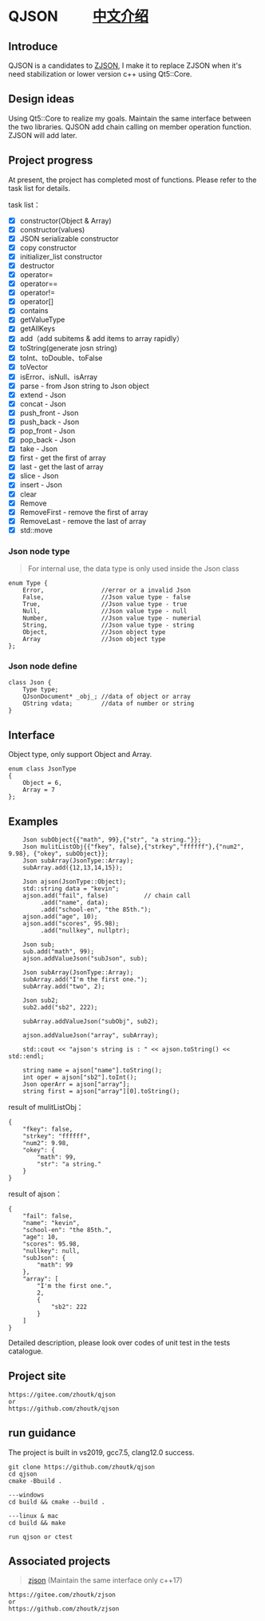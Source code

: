 # QJSON   &emsp;&emsp;  [中文介绍](README_CN.md)  

## Introduce
QJSON is a candidates to [ZJSON](https://gitee.com/zhoutk/zjson.git), I make it to replace ZJSON when it's need stabilization or lower version c++ using Qt5::Core.

## Design ideas  
Using Qt5::Core to realize my goals. Maintain the same interface between the two libraries. QJSON add chain calling on member operation function. ZJSON will add later.

## Project progress
At present, the project has completed most of functions. Please refer to the task list for details. 

task list：
- [x] constructor(Object & Array)
- [x] constructor(values)
- [x] JSON serializable constructor
- [x] copy constructor
- [x] initializer_list constructor
- [x] destructor
- [x] operator=
- [x] operator==
- [x] operator!=
- [x] operator[]
- [x] contains
- [x] getValueType
- [x] getAllKeys
- [x] add（add subitems & add items to array rapidly）
- [x] toString(generate josn string)
- [x] toInt、toDouble、toFalse
- [x] toVector
- [x] isError、isNull、isArray
- [x] parse - from Json string to Json object
- [x] extend - Json
- [x] concat - Json 
- [x] push_front - Json
- [x] push_back - Json
- [x] pop_front - Json
- [x] pop_back - Json
- [x] take - Json
- [x] first -  get the first of array
- [x] last -  get the last of array
- [x] slice - Json
- [x] insert - Json
- [x] clear
- [x] Remove 
- [x] RemoveFirst - remove the first of array
- [x] RemoveLast - remove the last of array
- [x] std::move

### Json node type   
> For internal use, the data type is only used inside the Json class
```
enum Type {
    Error,                //error or a invalid Json
    False,                //Json value type - false
    True,                 //Json value type - true
    Null,                 //Json value type - null
    Number,               //Json value type - numerial
    String,               //Json value type - string
    Object,               //Json object type
    Array                 //Json object type
};
```
### Json node define
```
class Json {
    Type type;
    QJsonDocument* _obj_; //data of object or array
    QString vdata;        //data of number or string
}
```
## Interface
Object type, only support Object and Array.
```
enum class JsonType
{
    Object = 6,
    Array = 7
};
```
    
## Examples
```
    Json subObject{{"math", 99},{"str", "a string."}};   
    Json mulitListObj{{"fkey", false},{"strkey","ffffff"},{"num2", 9.98}, {"okey", subObject}};
    Json subArray(JsonType::Array);                 
    subArray.add({12,13,14,15});            

    Json ajson(JsonType::Object);                
    std::string data = "kevin";                     
    ajson.add("fail", false)          // chain call
         .add("name", data);              
         .add("school-en", "the 85th.");   
    ajson.add("age", 10);                  
    ajson.add("scores", 95.98);            
         .add("nullkey", nullptr);         

    Json sub;                                  
    sub.add("math", 99);                 
    ajson.addValueJson("subJson", sub);           

    Json subArray(JsonType::Array);              
    subArray.add("I'm the first one.");   
    subArray.add("two", 2);               
    
    Json sub2;                            
    sub2.add("sb2", 222);

    subArray.addValueJson("subObj", sub2);         
    
    ajson.addValueJson("array", subArray);         

    std::cout << "ajson's string is : " << ajson.toString() << std::endl;   

    string name = ajson["name"].toString();        
    int oper = ajson["sb2"].toInt();               
    Json operArr = ajson["array"];                 
    string first = ajson["array"][0].toString();   
```
result of mulitListObj：
```
{
    "fkey": false,
    "strkey": "ffffff",
    "num2": 9.98,
    "okey": {
        "math": 99,
        "str": "a string."
    }
}
```
result of  ajson：
```
{
    "fail": false,
    "name": "kevin",
    "school-en": "the 85th.",
    "age": 10,
    "scores": 95.98,
    "nullkey": null,
    "subJson": {
        "math": 99
    },
    "array": [
        "I'm the first one.",
        2,
        {
            "sb2": 222
        }
    ]
}
```
Detailed description, please look over codes of unit test in the tests catalogue.

## Project site
```
https://gitee.com/zhoutk/qjson
or
https://github.com/zhoutk/qjson
```

## run guidance
The project is built in vs2019, gcc7.5, clang12.0 success.  
```
git clone https://github.com/zhoutk/qjson
cd qjson
cmake -Bbuild .

---windows
cd build && cmake --build .

---linux & mac
cd build && make

run qjson or ctest
```

## Associated projects

> [zjson](https://gitee.com/zhoutk/qjson.git) (Maintain the same interface only c++17)
```
https://gitee.com/zhoutk/zjson
or
https://github.com/zhoutk/zjson
```